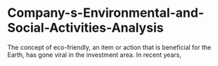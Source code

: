 # Company-s-Environmental-and-Social-Activities-Analysis

The concept of eco-friendly, an item or action that is beneficial for the Earth, has gone viral in the investment area. In recent years, 
